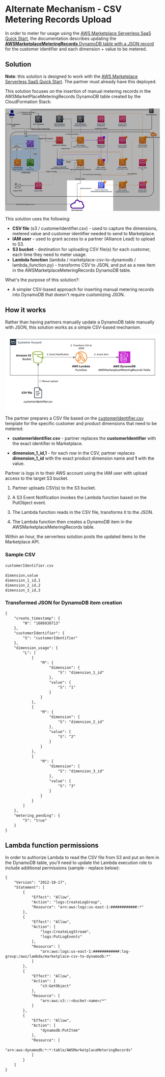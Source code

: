 # Alternate Mechanism - CSV Metering Records Upload

In order to meter for usage using the [AWS Marketplace Serverless SaaS Quick Start](https://aws.amazon.com/solutions/implementations/aws-marketplace-saas/), the documentation describes updating the [**AWSMarketplaceMeteringRecords** DynamoDB table with a JSON record](https://aws-ia.github.io/cloudformation-aws-marketplace-saas/#_meter_for_usage) for the customer identifier and each dimension + value to be metered.

## Solution

**Note**: this solution is designed to work with the [AWS Marketplace Serverless SaaS Quick Start](https://aws.amazon.com/solutions/implementations/aws-marketplace-saas/). The partner must already have this deployed. 

This solution focuses on the insertion of manual metering records in the AWSMarketPlaceMeteringRecords DynamoDB table created by the CloudFormation Stack:

![Serverless-MP.png](Serverless-MP.png)

This solution uses the following:

* **CSV file** (s3 / customerIdentifier.csv) - used to capture the dimensions, metered value and customer identifier needed to send to Marketplace.
* **IAM user** - used to grant access to a partner (Alliance Lead) to upload to S3.
* **S3 bucket** - destination for uploading CSV file(s) for each customer, each time they need to meter usage.
* **Lambda function** (lambda / marketplace-csv-to-dynamodb / lambda_function.py) - transforms CSV to JSON, and put as a new item in the AWSMarketplaceMeteringRecords DynamoDB table.

What's the purpose of this solution?:
* A simpler CSV-based approach for inserting manual metering records into DynamoDB that doesn't require customizing JSON.

## How it works

Rather than having partners manually update a DynamoDB table manually with JSON, this solution works as a simple CSV-based mechanism.

![marketplace-csv-metering-solution.png](marketplace-csv-metering-solution.png)

The partner prepares a CSV file based on the [customerIdentifier.csv](s3/customerIdentifier.csv) template for the specific customer and product dimensions that need to be metered:

* **customerIdentifier.csv** - partner replaces the **customerIdentifier** with the exact identifier in Marketplace.

* **dimension_1_id,1** - for each row in the CSV, partner replaces **dimension_1_id** with the exact product dimension name and **1** with the value.

Partner is logs in to their AWS account using the IAM user with upload access to the target S3 bucket.

1. Partner uploads CSV(s) to the S3 bucket.

2. A S3 Event Notification invokes the Lambda function based on the PutObject event.

3. The Lambda function reads in the CSV file, transforms it to the JSON.

4. The Lambda function then creates a DynamoDB item in the AWSMarketplaceMeteringRecords table.

Within an hour, the serverless solution posts the updated items to the Marketplace API.

### Sample CSV

    customerIdentifier.csv

    dimension,value
    dimension_1_id,1
    dimension_2_id,2
    dimension_3_id,3

### Transformed JSON for DynamoDB item creation

    {
        "create_timestamp": {
            "N": "1686938713"
        },
        "customerIdentifier": {
            "S": "customerIdentifier"
        },
        "dimension_usage": {
            "L": [
                {
                    "M": {
                        "dimension": {
                            "S": "dimension_1_id"
                        },
                        "value": {
                            "S": "1"
                        }
                    }
                },
                {
                    "M": {
                        "dimension": {
                            "S": "dimension_2_id"
                        },
                        "value": {
                            "S": "2"
                        }
                    }
                },
                {
                    "M": {
                        "dimension": {
                            "S": "dimension_3_id"
                        },
                        "value": {
                            "S": "3"
                        }
                    }
                }
            ]
        },
        "metering_pending": {
            "S": "true"
        }
    }

## Lambda function permissions

In order to authorize Lambda to read the CSV file from S3 and put an item in the DynamoDB table, you'll need to update the Lambda execution role to include additional permissions (sample - replace <bucket-name> below):

    {
        "Version": "2012-10-17",
        "Statement": [
            {
                "Effect": "Allow",
                "Action": "logs:CreateLogGroup",
                "Resource": "arn:aws:logs:us-east-1:############:*"
            },
            {
                "Effect": "Allow",
                "Action": [
                    "logs:CreateLogStream",
                    "logs:PutLogEvents"
                ],
                "Resource": [
                    "arn:aws:logs:us-east-1:############:log-group:/aws/lambda/marketplace-csv-to-dynamodb:*"
                ]
            },
            {
                "Effect": "Allow",
                "Action": [
                    "s3:GetObject"
                ],
                "Resource": [
                    "arn:aws:s3:::<bucket-name>/*"
                ]
            },
            {
                "Effect": "Allow",
                "Action": [
                    "dynamodb:PutItem"
                ],
                "Resource": [
                    "arn:aws:dynamodb:*:*:table/AWSMarketplaceMeteringRecords"
                ]
            }
        ]
    }